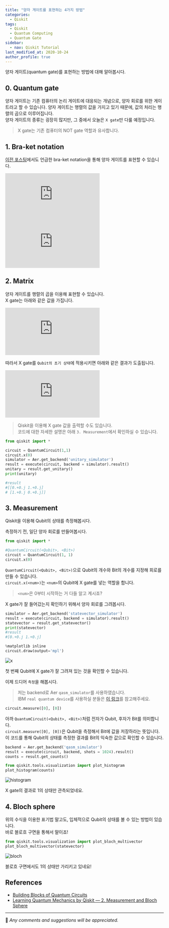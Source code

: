 ```yaml
---
title: "양자 게이트를 표현하는 4가지 방법"
categories: 
  - Qiskit
tags:
  - Qiskit
  - Quantum Computing
  - Quantum Gate
sidebar:
  - nav: Qiskit Tutorial
last_modified_at: 2020-10-24
author_profile: true
---
```

양자 게이트(quantum gate)를 표현하는 방법에 대해 알아봅시다.

## 0. Quantum gate

양자 게이트는 기존 컴퓨터의 논리 게이트에 대응되는 개념으로, 양자 회로를 위한 게이트라고 할 수 있습니다.
양자 게이트는 행렬의 값을 가지고 있기 때문에, 값의 처리는 행렬의 곱으로 이루어집니다.<br/>
양자 게이트의 종류는 굉장히 많지만, 그 중에서 오늘은 `X gate`만 다룰 예정입니다.<br/>

>X gate는 기존 컴퓨터의 NOT gate 역할과 유사합니다.

## 1. Bra-ket notation

[이전 포스팅](https://tula3and.github.io/qiskit/before-qiskit-kor/)에서도 언급한 bra-ket notation을 통해 양자 게이트를 표현할 수 있습니다.<br/>

![bra1](https://latex.codecogs.com/gif.latex?%5Cdpi%7B100%7D%20%5Cfn_jvn%20X%7C0%3E%20%3D%20%7C1%3E)<br/>
![bra2](https://latex.codecogs.com/gif.latex?%5Cdpi%7B100%7D%20%5Cfn_jvn%20X%7C1%3E%20%3D%20%7C0%3E)

## 2. Matrix

양자 게이트를 행렬의 곱을 이용해 표현할 수 있습니다.<br/>
X gate는 아래와 같은 값을 가집니다.<br/>

![x](https://latex.codecogs.com/gif.latex?%5Cdpi%7B100%7D%20%5Cfn_jvn%20X%20%3D%20%5Cbegin%7Bbmatrix%7D%200%20%26%201%5C%5C%201%20%26%200%20%5Cend%7Bbmatrix%7D)<br/>

따라서 X gate를 `Qubit의 초기 상태`에 적용시키면 아래와 같은 결과가 도출됩니다.<br/>

![수식](https://latex.codecogs.com/gif.latex?%5Cdpi%7B100%7D%20%5Cfn_jvn%20X%7C0%3E%20%3D%20%5Cbegin%7Bbmatrix%7D%200%20%26%201%5C%5C%201%20%26%200%20%5Cend%7Bbmatrix%7D%5Cbegin%7Bbmatrix%7D%201%5C%5C%200%20%5Cend%7Bbmatrix%7D%20%3D%20%7C1%3E)

>Qiskit을 이용해 X gate 값을 출력할 수도 있습니다.<br/>
>코드에 대한 자세한 설명은 아래 `3. Measurement`에서 확인하실 수 있습니다.

```python
from qiskit import *

circuit = QuantumCircuit(1,1)
circuit.x(0)
simulator = Aer.get_backend('unitary_simulator')
result = execute(circuit, backend = simulator).result()
unitary = result.get_unitary()
print(unitary)

#result
#[[0.+0.j 1.+0.j]
# [1.+0.j 0.+0.j]]
```

## 3. Measurement

Qiskit을 이용해 Qubit의 상태를 측정해봅시다.<br/>

측정하기 전, 일단 양자 회로를 만들어봅시다.<br/>

```python
from qiskit import *

#QuantumCircuit(<Qubit>, <Bit>)
circuit = QuantumCircuit(1, 1)
circuit.x(0)
```

`QuantumCircuit(<Qubit>, <Bit>)`으로 Qubit의 개수와 Bit의 개수를 지정해 회로를 만들 수 있습니다.<br/>
`circuit.x(<num>)`는 `<num>`의 Qubit에 X gate를 넣는 역할을 합니다.

>`<num>`은 0부터 시작하는 거 다들 알고 계시죠?

X gate가 잘 들어갔는지 확인하기 위해서 양자 회로를 그려봅시다.

```python
simulator = Aer.get_backend('statevector_simulator')
result = execute(circuit, backend = simulator).result()
statevector = result.get_statevector()
print(statevector)
#result
#[0.+0.j 1.+0.j]

%matplotlib inline
circuit.draw(output='mpl')
```

![x](https://user-images.githubusercontent.com/62553200/93731424-d82cb280-fc07-11ea-95d1-6ca409d6cf35.png)<br/>

첫 번째 Qubit에 X gate가 잘 그려져 있는 것을 확인할 수 있습니다.<br/>

이제 드디어 `측정`을 해봅시다.

>저는 backend로 Aer `qasm_simulator`를 사용하였습니다.<br/>
>IBM `real quantum device`를 사용하실 분들은 [이 링크](https://github.com/tula3and/til/blob/master/Qiskit/Backend.md#backend)를 참고해주세요.<br/>

```python
circuit.measure([0], [0])
```

아까 `QuantumCircuit(<Qubit>, <Bit>)`처럼 전자가 Qubit, 후자가 Bit를 의미합니다.<br/>
`circuit.measure([0], [0])`은 Qubit을 측정해서 Bit에 값을 저장하라는 뜻입니다.<br/>
이 코드를 통해 Qubit의 상태를 측정한 결과를 Bit의 익숙한 값으로 확인할 수 있습니다.

```python
backend = Aer.get_backend('qasm_simulator')
result = execute(circuit, backend, shots = 1024).result()
counts = result.get_counts()

from qiskit.tools.visualization import plot_histogram
plot_histogram(counts)
```

![histogram](https://user-images.githubusercontent.com/62553200/93731755-5a69a680-fc09-11ea-87c0-cb40a2f0571d.png)

X gate의 결과로 1의 상태만 관측되었네요.

## 4. Bloch sphere

위의 수식을 이용한 표기법 말고도, 입체적으로 Qubit의 상태를 볼 수 있는 방법이 있습니다.<br/>
바로 블로흐 구면을 통해서 말이죠!

```python
from qiskit.tools.visualization import plot_bloch_multivector
plot_bloch_multivector(statevector)
```

![bloch](https://user-images.githubusercontent.com/62553200/93731893-188d3000-fc0a-11ea-819d-e747fe64868f.png)

블로흐 구면에서도 1의 상태만 가리키고 있네요!

## References

- [Building Blocks of Quantum Circuits](https://www.youtube.com/watch?v=tBnWG_95F9c)
- [Learning Quantum Mechanics by Qiskit — 2. Measurement and Bloch Sphere](https://medium.com/@sophy.shin/learning-quantum-mechanics-by-qiskit-2-measurement-and-bloch-sphere-35f78f86933a)

---

💬 *Any comments and suggestions will be appreciated.*
